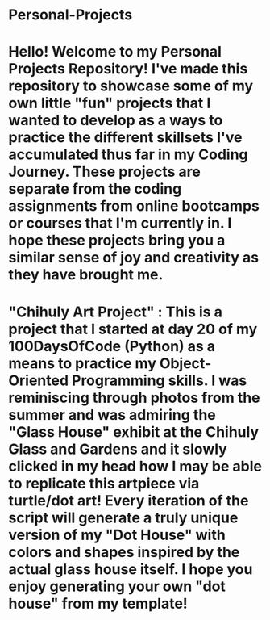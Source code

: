# Personal-Projects

# Hello! Welcome to my Personal Projects Repository! I've made this repository to showcase some of my own little "fun" projects that I wanted to develop as a ways to practice the different skillsets I've accumulated thus far in my Coding Journey. These projects are separate from the coding assignments from online bootcamps or courses that I'm currently in. I hope these projects bring you a similar sense of joy and creativity as they have brought me. 

# "Chihuly Art Project" : This is a project that I started at day 20 of my 100DaysOfCode (Python) as a means to practice my Object-Oriented Programming skills. I was reminiscing through photos from the summer and was admiring the "Glass House" exhibit at the Chihuly Glass and Gardens and it slowly clicked in my head how I may be able to replicate this artpiece via turtle/dot art! Every iteration of the script will generate a truly unique version of my "Dot House" with colors and shapes inspired by the actual glass house itself. I hope you enjoy generating your own "dot house" from my template! 

